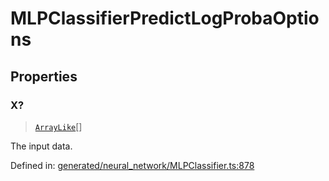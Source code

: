 # MLPClassifierPredictLogProbaOptions

## Properties

### X?

> [`ArrayLike`](../types/ArrayLike.md)[]

The input data.

Defined in:  [generated/neural\_network/MLPClassifier.ts:878](https://github.com/transitive-bullshit/scikit-learn-ts/blob/92ab806/packages/sklearn/src/generated/neural_network/MLPClassifier.ts#L878)
